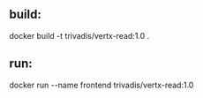 ## build: 
docker build -t trivadis/vertx-read:1.0 .
## run: 
docker run --name frontend trivadis/vertx-read:1.0
